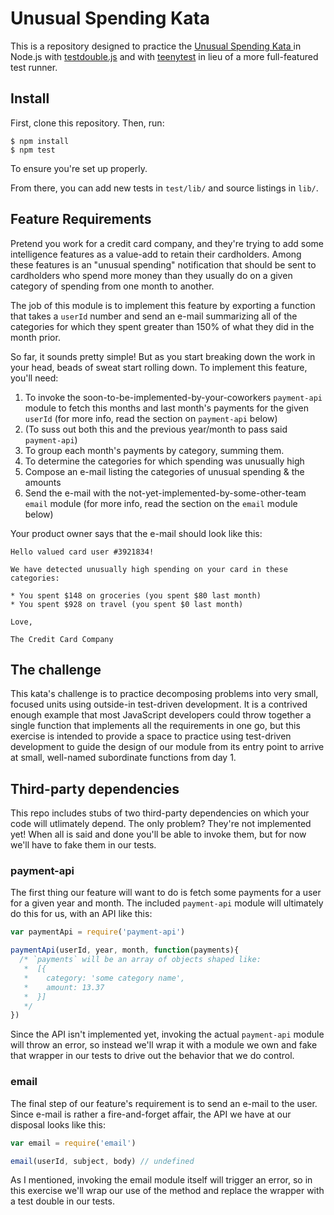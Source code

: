 # Unusual Spending Kata

This is a repository designed to practice the [Unusual Spending Kata
](https://github.com/testdouble/contributing-tests/wiki/Unusual-Spending-Kata)
in Node.js with [testdouble.js](https://github.com/testdouble/testdouble.js) and
with [teenytest](https://github.com/testdouble/teenytest) in lieu of a more
full-featured test runner.

## Install

First, clone this repository. Then, run:

```
$ npm install
$ npm test
```

To ensure you're set up properly.

From there, you can add new tests in `test/lib/` and source listings in `lib/`.

## Feature Requirements

Pretend you work for a credit card company, and they're trying to add some
intelligence features as a value-add to retain their cardholders. Among these
features is an "unusual spending" notification that should be sent to cardholders
who spend more money than they usually do on a given category of spending from
one month to another.

The job of this module is to implement this feature by exporting a function that
takes a `userId` number and send an e-mail summarizing all of the categories for
which they spent greater than 150% of what they did in the month prior.

So far, it sounds pretty simple! But as you start breaking down the work in your
head, beads of sweat start rolling down. To implement this feature, you'll need:

1. To invoke the soon-to-be-implemented-by-your-coworkers `payment-api` module to
fetch this months and last month's payments for the given `userId` (for more
info, read the section on `payment-api` below)
2. (To suss out both this and the previous year/month to pass said `payment-api`)
3. To group each month's payments by category, summing them.
4. To determine the categories for which spending was unusually high
5. Compose an e-mail listing the categories of unusual spending & the amounts
6. Send the e-mail with the not-yet-implemented-by-some-other-team `email` module
(for more info, read the section on the `email` module below)

Your product owner says that the e-mail should look like this:

```
Hello valued card user #3921834!

We have detected unusually high spending on your card in these categories:

* You spent $148 on groceries (you spent $80 last month)
* You spent $928 on travel (you spent $0 last month)

Love,

The Credit Card Company
```

## The challenge

This kata's challenge is to practice decomposing problems into very small,
focused units using outside-in test-driven development. It is a contrived enough
example that most JavaScript developers could throw together a single function
that implements all the requirements in one go, but this exercise is intended
to provide a space to practice using test-driven development to guide the design
of our module from its entry point to arrive at small, well-named subordinate
functions from day 1.

## Third-party dependencies

This repo includes stubs of two third-party dependencies on which your code will
utlimately depend. The only problem? They're not implemented yet! When all is
said and done you'll be able to invoke them, but for now we'll have to fake them
in our tests.

### payment-api

The first thing our feature will want to do is fetch some payments for a user for
a given year and month. The included `payment-api` module will ultimately do this
for us, with an API like this:

``` javascript
var paymentApi = require('payment-api')

paymentApi(userId, year, month, function(payments){
  /* `payments` will be an array of objects shaped like:
   *  [{
   *    category: 'some category name',
   *    amount: 13.37
   *  }]
   */
})
```

Since the API isn't implemented yet, invoking the actual `payment-api` module
will throw an error, so instead we'll wrap it with a module we own and fake that
wrapper in our tests to drive out the behavior that we do control.

### email

The final step of our feature's requirement is to send an e-mail to the user.
Since e-mail is rather a fire-and-forget affair, the API we have at our disposal
looks like this:

``` javascript
var email = require('email')

email(userId, subject, body) // undefined
```

As I mentioned, invoking the email module itself will trigger an error, so in
this exercise we'll wrap our use of the method and replace the wrapper with a
test double in our tests.


